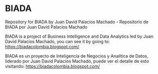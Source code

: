# BIADA
Repository for BIADA by Juan David Palacios Machado - Repositorio de BIADA por Juan David Palacios Machado

BIADA is a project of Business Intelligence and Data Analytics led by Juan David Palacios Machado, you can see it by going to: https://biadacolombia.blogspot.com/

BIADA es un proyecto de Inteligencia de Negocios y Analítica de Datos, liderado por Juan David Palacios Machado, puede ver el detalle de esto visitando: https://biadacolombia.blogspot.com/
